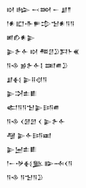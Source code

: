 <div class='block'>
<div class='line'>𒊭 𒈗 𒁁𒇷 𒀸 𒋗𒈫</div>
<div class='line'>𒁹𒀭𒊬𒋥𒊓𒄠𒈠𒀭𒀀𒀀</div>
<div class='line'>𒅖𒁓𒀭𒉌</div>
<div class='line'>𒉌𒉿𒅆 𒊭 𒍣𒆪𒊒𒁕𒈨𒌍</div>
<div class='line'>𒀀𒈾 𒂊𒉿𒅆𒋙 𒌅𒌑𒊒</div>
<div class='line'>𒋗𒈬 𒉌𒍝𒋼𒀀</div>
<div class='line'>𒉌𒋫𒉺𒀾</div>
<div class='line'>𒅗𒀀𒀀𒈠𒉌𒅀𒌑</div>
<div class='line'>𒀀𒈾 𒌋𒌆𒇻 𒌋 𒉌𒉿𒅆</div>
<div class='line'>𒆷 𒉌𒅆𒅀𒀜</div>
<div class='line'>𒉌𒅁𒉺𒀾</div>
<div class='line'>𒁹𒀸𒋩𒈬𒆥𒅔𒁄𒌋𒀀</div>
<div class='line'>𒀀𒈾 𒀀𒈠𒀀𒊒</div>
</div>